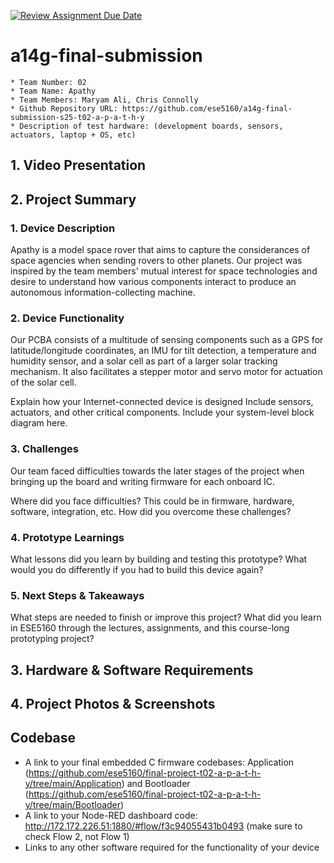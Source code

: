 [![Review Assignment Due Date](https://classroom.github.com/assets/deadline-readme-button-22041afd0340ce965d47ae6ef1cefeee28c7c493a6346c4f15d667ab976d596c.svg)](https://classroom.github.com/a/AlBFWSQg)
# a14g-final-submission

    * Team Number: 02
    * Team Name: Apathy
    * Team Members: Maryam Ali, Chris Connolly
    * Github Repository URL: https://github.com/ese5160/a14g-final-submission-s25-t02-a-p-a-t-h-y
    * Description of test hardware: (development boards, sensors, actuators, laptop + OS, etc) 

## 1. Video Presentation

## 2. Project Summary

### 1. Device Description

Apathy is a model space rover that aims to capture the considerances of space agencies when sending rovers to other planets. Our project was inspired by the team members' mutual interest for space technologies and desire to understand how various components interact to produce an autonomous information-collecting machine.

### 2. Device Functionality

Our PCBA consists of a multitude of sensing components such as a GPS for latitude/longitude coordinates, an IMU for tilt detection, a temperature and humidity sensor, and a solar cell as part of a larger solar tracking mechanism. It also facilitates a stepper motor and servo motor for actuation of the solar cell.

Explain how your Internet-connected device is designed
Include sensors, actuators, and other critical components.
Include your system-level block diagram here.

### 3. Challenges

Our team faced difficulties towards the later stages of the project when bringing up the board and writing firmware for each onboard IC.

Where did you face difficulties? This could be in firmware, hardware, software, integration, etc.
How did you overcome these challenges?

### 4. Prototype Learnings
What lessons did you learn by building and testing this prototype?
What would you do differently if you had to build this device again?

### 5. Next Steps & Takeaways
What steps are needed to finish or improve this project?
What did you learn in ESE5160 through the lectures, assignments, and this course-long prototyping project?

## 3. Hardware & Software Requirements

## 4. Project Photos & Screenshots

## Codebase

- A link to your final embedded C firmware codebases: Application (https://github.com/ese5160/final-project-t02-a-p-a-t-h-y/tree/main/Application) and Bootloader (https://github.com/ese5160/final-project-t02-a-p-a-t-h-y/tree/main/Bootloader)
- A link to your Node-RED dashboard code: http://172.172.226.51:1880/#flow/f3c94055431b0493 (make sure to check Flow 2, not Flow 1)
- Links to any other software required for the functionality of your device

